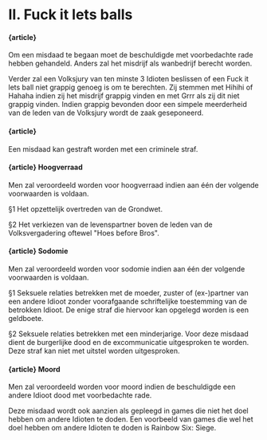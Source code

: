 # II. Fuck it lets balls

#### {article}
Om een misdaad te begaan moet de beschuldigde met voorbedachte rade hebben gehandeld.
Anders zal het misdrijf als wanbedrijf berecht worden.

Verder zal een Volksjury van ten minste 3 Idioten beslissen of een Fuck it lets ball niet grappig genoeg is om te berechten.
Zij stemmen met Hihihi of Hahaha indien zij het misdrijf grappig vinden en met Grrr als zij dit niet grappig vinden.
Indien grappig bevonden door een simpele meerderheid van de leden van de Volksjury wordt de zaak geseponeerd.

#### {article}
Een misdaad kan gestraft worden met een criminele straf.

#### {article} Hoogverraad
Men zal veroordeeld worden voor hoogverraad indien aan één der volgende voorwaarden is voldaan.

§1 Het opzettelijk overtreden van de Grondwet.

§2 Het verkiezen van de levenspartner boven de leden van de Volksvergadering oftewel "Hoes before Bros".

#### {article} Sodomie
Men zal veroordeeld worden voor sodomie indien aan één der volgende voorwaarden is voldaan.

§1 Seksuele relaties betrekken met de moeder, zuster of (ex-)partner van een andere Idioot zonder voorafgaande schriftelijke toestemming van de betrokken Idioot. De enige straf die hiervoor kan opgelegd worden is een geldboete.

§2 Seksuele relaties betrekken met een minderjarige. Voor deze misdaad dient de burgerlijke dood en de excommunicatie uitgesproken te worden. Deze straf kan niet met uitstel worden uitgesproken.

#### {article} Moord
Men zal veroordeeld worden voor moord indien de beschuldigde een andere Idioot dood met voorbedachte rade.

Deze misdaad wordt ook aanzien als gepleegd in games die niet het doel hebben om andere Idioten te doden. Een voorbeeld van games die wel het doel hebben om andere Idioten te doden is Rainbow Six: Siege.